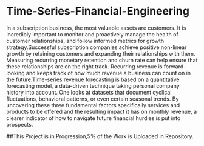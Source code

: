 # Time-Series-Financial-Engineering
In a subscription business, the most valuable assets are customers. It is incredibly important to monitor and proactively manage the health of customer relationships, and follow informed metrics for growth strategy.Successful subscription companies achieve positive non-linear growth by retaining customers and expanding their relationships with them. Measuring recurring monetary retention and churn rate can help ensure that these relationships are on the right track. Recurring revenue is forward-looking and keeps track of how much revenue a business can count on in the future.Time-series revenue forecasting is based on a quantitative forecasting model, a data-driven technique taking personal company history into account. One looks at datasets that document cyclical fluctuations, behavioral patterns, or even certain seasonal trends. By uncovering these three fundamental factors specifically services and products to be offered and the resulting impact it has on monthly revenue, a clearer indicator of how to navigate future financial hurdles is put into prospects.

##This Project is in Progression,5% of the Work is Uploaded in Repository.
